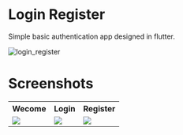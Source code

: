 # Login Register

Simple basic authentication app designed in flutter.

![login_register](https://user-images.githubusercontent.com/47221267/92326375-43ef1700-f06f-11ea-8671-70c658237d0d.jpg)

# Screenshots




 <table style="width:100%">
  <tr>
    <th>Wecome</th>
    <th>Login</th>
    <th>Register</th>
  </tr>
  <tr>
    <td> <img src="https://user-images.githubusercontent.com/47221267/92327029-561f8400-f074-11ea-9916-eb919efb300b.jpg">  </td>
    <td> <img src="https://user-images.githubusercontent.com/47221267/92327087-d645e980-f074-11ea-8ea7-11139fc1f20d.jpg">   </td>
    <td> <img src="https://user-images.githubusercontent.com/47221267/92327103-f2e22180-f074-11ea-8819-3607cb93093e.jpg">   </td>

  </tr>
</table>
